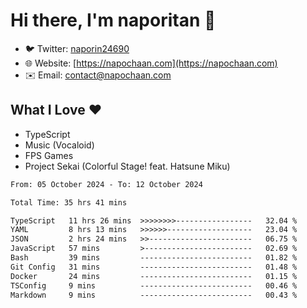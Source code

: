 # Hi there, I'm naporitan 👋

- 🐦 Twitter: [naporin24690](https://twitter.com/naporin24690)
- 🌐 Website: [https://napochaan.com](https://napochaan.com)
- ✉️ Email: [contact@napochaan.com](mailto:contact@napochaan.com)

## What I Love ❤️
- TypeScript
- Music (Vocaloid)
- FPS Games
- Project Sekai (Colorful Stage! feat. Hatsune Miku)

<!--START_SECTION:waka-->

```txt
From: 05 October 2024 - To: 12 October 2024

Total Time: 35 hrs 41 mins

TypeScript   11 hrs 26 mins  >>>>>>>>-----------------   32.04 %
YAML         8 hrs 13 mins   >>>>>>-------------------   23.04 %
JSON         2 hrs 24 mins   >>-----------------------   06.75 %
JavaScript   57 mins         >------------------------   02.69 %
Bash         39 mins         -------------------------   01.82 %
Git Config   31 mins         -------------------------   01.48 %
Docker       24 mins         -------------------------   01.15 %
TSConfig     9 mins          -------------------------   00.46 %
Markdown     9 mins          -------------------------   00.43 %
```

<!--END_SECTION:waka-->

